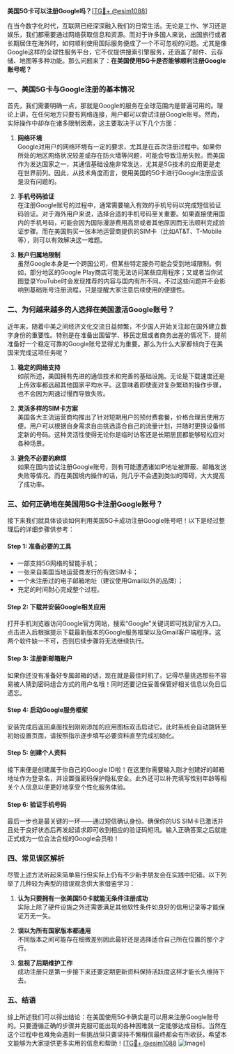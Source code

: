**美国5G卡可以注册Google吗？**[[TG💪+ @esim1088](https://t.me/s/esim1088)]

在当今数字化时代，互联网已经深深融入我们的日常生活。无论是工作、学习还是娱乐，我们都需要通过网络获取信息和资源。而对于许多国人来说，出国旅行或者长期居住在海外时，如何顺利使用国际服务便成了一个不可忽视的问题。尤其是像Google这样的全球性服务平台，它不仅提供搜索引擎服务，还涵盖了邮件、云存储、地图等多种功能。那么问题来了：**在美国使用5G卡是否能够顺利注册Google账号呢？**

### 一、美国5G卡与Google注册的基本情况

首先，我们需要明确一点，那就是Google的服务在全球范围内是普遍可用的。理论上讲，在任何地方只要有网络连接，用户都可以尝试注册Google账号。然而，实际操作中却存在诸多限制因素，这主要取决于以下几个方面：

1. **网络环境**  
   Google对用户的网络环境有一定的要求，尤其是在首次注册过程中。如果你所处的地区网络状况较差或存在防火墙等问题，可能会导致注册失败。而美国作为发达国家之一，其通信基础设施非常发达，尤其是5G技术的应用更是走在世界前列。因此，从技术角度而言，使用美国的5G卡进行Google注册应该是没有问题的。

2. **手机号码验证**  
   在注册Google账号的过程中，通常需要输入有效的手机号码以完成短信验证码验证。对于海外用户来说，选择合适的手机号码至关重要。如果直接使用国内的手机号码，可能会因为国际漫游费用高昂或者其他原因而无法顺利完成验证步骤。而在美国购买一张本地运营商提供的SIM卡（比如AT&T、T-Mobile等），则可以有效解决这一难题。

3. **账户归属地限制**  
   虽然Google本身是一个跨国公司，但某些特定服务可能会受到地域限制。例如，部分地区的Google Play商店可能无法访问某些应用程序；又或者当你试图登录YouTube时会发现推荐的内容与国内有所不同。不过这些问题并不会影响到基础账号注册流程，只是提醒大家注意后续使用的便捷性。

### 二、为何越来越多的人选择在美国激活Google账号？

近年来，随着中美之间经济文化交流日益频繁，不少国人开始关注起在国外建立数字身份的重要性。特别是在准备出国留学、移民定居或者商务出差的情况下，提前准备好一个稳定可靠的Google账号显得尤为重要。那么为什么大家都倾向于在美国来完成这项任务呢？

1. **稳定的网络支持**  
   如前所述，美国拥有先进的通信技术和完善的基础设施。无论是下载速度还是上传效率都远超其他国家平均水平。这意味着即使面对复杂繁琐的操作步骤，也不会因为网速过慢而导致失败。

2. **灵活多样的SIM卡方案**  
   美国各大主流运营商均推出了针对短期用户的预付费套餐，价格合理且使用方便。用户可以根据自身需求自由挑选适合自己的流量计划，并随时更换设备绑定新的号码。这种灵活性使得无论你是临时访客还是长期居民都能够轻松应对各种场景。

3. **避免不必要的麻烦**  
   如果在国内尝试注册Google账号，则有可能遭遇诸如IP地址被屏蔽、邮箱发送失败等情况。而在美国境内操作的话，则几乎不会遇到类似的障碍，大大提高了成功率。

### 三、如何正确地在美国用5G卡注册Google账号？

接下来我们就具体谈谈如何利用美国5G卡成功注册Google账号吧！以下是经过整理后的详细步骤供参考：

#### Step 1: 准备必要的工具
- 一部支持5G网络的智能手机；
- 一张来自美国当地运营商发行的有效SIM卡；
- 一个未注册过的电子邮箱地址（建议使用Gmail以外的品牌）；
- 充足的时间耐心完成整个过程。

#### Step 2: 下载并安装Google相关应用
打开手机浏览器访问Google官方网站，搜索“Google”关键词即可找到官方入口。点击进入后根据提示下载最新版本的Google服务框架以及Gmail客户端程序。这两个软件缺一不可，否则后续步骤将无法继续执行。

#### Step 3: 注册新邮箱账户
如果你还没有准备好专属邮箱的话，现在就是最佳时机了。记得尽量挑选那些不容易被人猜到密码组合方式的用户名哦！同时还要记住妥善保管好相关信息以免日后遗忘。

#### Step 4: 启动Google服务框架
安装完成后返回桌面找到刚刚添加的应用图标双击启动它。此时系统会自动跳转至初始设置页面，请按照指示逐步填写必要资料直至完成初始化。

#### Step 5: 创建个人资料
接下来便是创建属于你自己的Google ID啦！在这里你需要输入刚才创建好的邮箱地址作为登录名，并设置强密码保护隐私安全。此外还可以补充填写性别年龄等相关个人信息以便更好地享受个性化服务体验。

#### Step 6: 验证手机号码
最后一步也是最关键的一环——通过短信确认身份。确保你的US SIM卡已激活并且处于良好状态后再发起请求即可收到相应的验证码短讯。输入正确答案之后就能正式成为一位合法合规的Google会员啦！

### 四、常见误区解析

尽管上述方法听起来简单易行但实际上仍有不少新手朋友会在实践中犯错。以下列举了几种较为典型的错误观念供大家借鉴学习：

1. **认为只要拥有一张美国5G卡就能无条件注册成功**  
   实际上除了硬件设施之外还需要满足其他软性条件如良好的信用记录等才能保证万无一失。

2. **误以为所有国家版本都通用**  
   不同版本之间可能存在细微差别因此最好还是选择适合自己所在位置的那个才行。

3. **忽视了后期维护工作**  
   成功注册只是第一步接下来还要定期更新资料保持活跃度这样才能长久维持下去。

### 五、结语

综上所述我们可以得出结论：在美国使用5G卡确实是可以用来注册Google账号的。只要遵循正确的步骤并克服可能出现的各种困难就一定能够达成目标。当然在这个过程中也难免会遇到一些挑战但只要坚持不懈相信最终都会有所收获。希望本文能够为大家提供更多实用的信息和帮助！[[TG💪+ @esim1088](https://t.me/s/esim1088) ![Image](https://i.postimg.cc/4NQfJmqS/Snipaste-2025-05-13-00-14-12.png)]